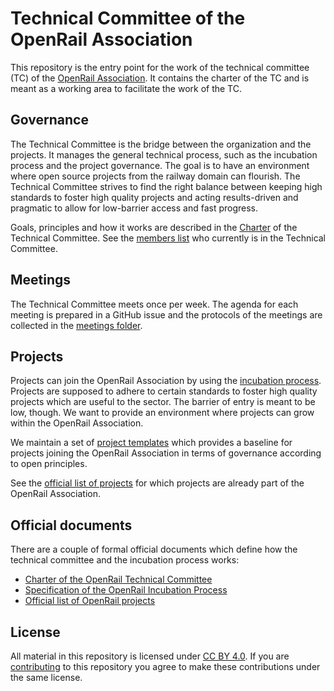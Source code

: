 # Technical Committee of the OpenRail Association

This repository is the entry point for the work of the technical committee (TC) of the [OpenRail Association](https://openrailassociation.org/). It contains the charter of the TC and is meant as a working area to facilitate the work of the TC.

## Governance

The Technical Committee is the bridge between the organization and the projects. It manages the general technical process, such as the incubation process and the project governance. The goal is to have an environment where open source projects from the railway domain can flourish. The Technical Committee strives to find the right balance between keeping high standards to foster high quality projects and acting results-driven and pragmatic to allow for low-barrier access and fast progress.

Goals, principles and how it works are described in the [Charter](charter.md) of the Technical Committee. See the [members list](docs/technical-committee/members.md) who currently is in the Technical Committee.

## Meetings

The Technical Committee meets once per week. The agenda for each meeting is prepared in a GitHub issue and the protocols of the meetings are collected in the [meetings folder](meetings/).

## Projects

Projects can join the OpenRail Association by using the [incubation process](incubation-process.md). Projects are supposed to adhere to certain standards to foster high quality projects which are useful to the sector. The barrier of entry is meant to be low, though. We want to provide an environment where projects can grow within the OpenRail Association.

We maintain a set of [project templates](project-templates/) which provides a baseline for projects joining the OpenRail Association in terms of governance according to open principles.

See the [official list of projects](projects.md) for which projects are already part of the OpenRail Association.

## Official documents

There are a couple of formal official documents which define how the technical committee and the incubation process works:

* [Charter of the OpenRail Technical Committee](docs/technical-committee/charter.md)
* [Specification of the OpenRail Incubation Process](docs/incubation/process/index.md)
* [Official list of OpenRail projects](docs/joining/projects.md)

## License

All material in this repository is licensed under [CC BY 4.0](https://creativecommons.org/licenses/by/4.0/). If you are [contributing](CONTRIBUTING.md) to this repository you agree to make these contributions under the same license.
